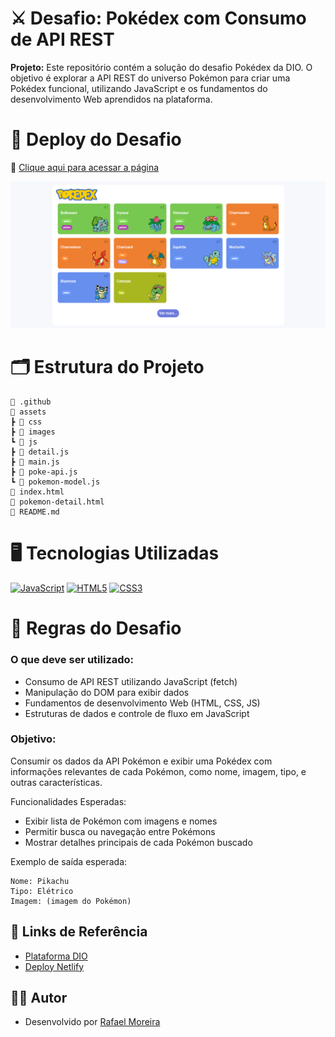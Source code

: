 # ⚔️ Desafio: Pokédex com Consumo de API REST
**Projeto:** Este repositório contém a solução do desafio Pokédex da DIO. O objetivo é explorar a API REST do universo Pokémon para criar uma Pokédex funcional, utilizando JavaScript e os fundamentos do desenvolvimento Web aprendidos na plataforma.

# 🎯 Deploy do Desafio
🔗 [Clique aqui para acessar a página](https://caminho)

![Preview da Página](.github/preview.png)

# 🗂️ Estrutura do Projeto

```
📁 .github
📁 assets
┣ 📁 css
┣ 📁 images
┗ 📁 js
┣ 📄 detail.js
┣ 📄 main.js
┣ 📄 poke-api.js
┗ 📄 pokemon-model.js
📄 index.html
📄 pokemon-detail.html
📄 README.md 
```
# 🖥️ Tecnologias Utilizadas
[![JavaScript](https://img.shields.io/badge/JavaScript-000?style=for-the-badge&logo=javascript&logoColor=30A3DC)]()
[![HTML5](https://img.shields.io/badge/HTML5-000?style=for-the-badge&logo=html5&logoColor=E94D5F)]() 
[![CSS3](https://img.shields.io/badge/CSS3-000?style=for-the-badge&logo=css3&logoColor=30A3DC)]() 

# 📌 Regras do Desafio
### O que deve ser utilizado:

- Consumo de API REST utilizando JavaScript (fetch)
- Manipulação do DOM para exibir dados
- Fundamentos de desenvolvimento Web (HTML, CSS, JS)
- Estruturas de dados e controle de fluxo em JavaScript

### Objetivo:

Consumir os dados da API Pokémon e exibir uma Pokédex com informações relevantes de cada Pokémon, como nome, imagem, tipo, e outras características.

Funcionalidades Esperadas:
- Exibir lista de Pokémon com imagens e nomes
- Permitir busca ou navegação entre Pokémons
- Mostrar detalhes principais de cada Pokémon buscado

Exemplo de saída esperada:

```
Nome: Pikachu  
Tipo: Elétrico  
Imagem: (imagem do Pokémon) 
```

## 🔗 Links de Referência

- [Plataforma DIO](https://web.dio.me/)
- [Deploy Netlify](https://caminho/)

## 👨‍💻 Autor

- Desenvolvido por [Rafael Moreira](https://github.com/RafaeltiMoreira)
